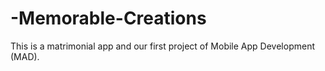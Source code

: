 # -Memorable-Creations
This is a matrimonial app and our first project of Mobile App Development (MAD).  
